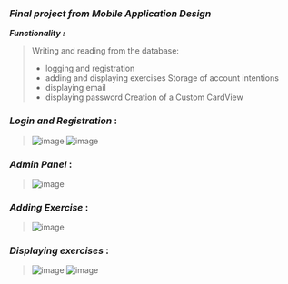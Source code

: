 ### ***Final project from Mobile Application Design***
***Functionality :***
>Writing and reading from the database:
>* logging and registration
>* adding and displaying exercises
>Storage of account intentions
>* displaying email
>* displaying password
> Creation of a Custom CardView

### ***Login and Registration*** :
>![image](https://github.com/NoMercy404/GymGuru-App-Kotlin/assets/126580913/d21c1725-ee83-4640-873f-7a508b8149e2)
>![image](https://github.com/NoMercy404/GymGuru-App-Kotlin/assets/126580913/1eb318ec-34f5-4c45-9baa-c3c2cca61e89)

### ***Admin Panel*** :
>![image](https://github.com/NoMercy404/GymGuru-App-Kotlin/assets/126580913/d592ca43-9b65-469e-8a7f-cbf0bd20b19f)

### ***Adding Exercise*** :
>![image](https://github.com/NoMercy404/GymGuru-App-Kotlin/assets/126580913/dfbfd4ff-08c0-4f17-831e-d52019d10310)

### ***Displaying exercises*** :
>![image](https://github.com/NoMercy404/GymGuru-App-Kotlin/assets/126580913/850150d6-3ee7-4cd6-b170-c0ba6f3ed127)
>![image](https://github.com/NoMercy404/GymGuru-App-Kotlin/assets/126580913/de1faff3-e80e-47a1-b41a-8adbdfbba45b)

